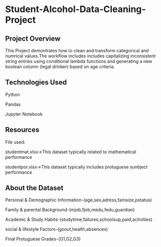 # Student-Alcohol-Data-Cleaning-Project
## Project Overview

This Project demontrates how to clean and transform categorical and numrical values.The workflow includes includes capitalizing inconsistent string entries using conditional lambda functions and generating a new boolean column (legal drinker) based on age criteria.

## Technologies Used

Python

Pandas

Jupyter Notebook

## Resources

File used:

studentmat.xlsx->This dataset typically  related to mathematical performance

studentpor.xlsx->This dataset typically includes protuguese sunbject performance

## About the Dataset

Personal & Demographic Information-(age,sex,adress,famsize,pstatus)

Family & parental Background-(mjob,fjob,medu,fedu,guardian)

Academic & Study Habits-(studytime,failures,schoolsup,paid,activities)

social & lifestyle Factors-(goout,health,absences)

Final Protuguese Grades-(G1,G2,G3)
